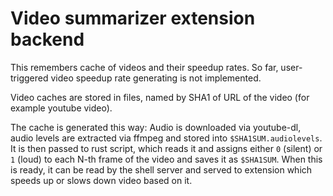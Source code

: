 # Video summarizer extension backend

This remembers cache of videos and their speedup rates. So far, user-triggered video speedup rate generating is not implemented.

Video caches are stored in files, named by SHA1 of URL of the video (for example youtube video).

The cache is generated this way: Audio is downloaded via youtube-dl, audio levels are extracted via ffmpeg and stored into `$SHA1SUM.audiolevels`.
It is then passed to rust script, which reads it and assigns either `0` (silent) or `1` (loud) to each N-th frame of the video and saves it as `$SHA1SUM`.
When this is ready, it can be read by the shell server and served to extension which speeds up or slows down video based on it.
